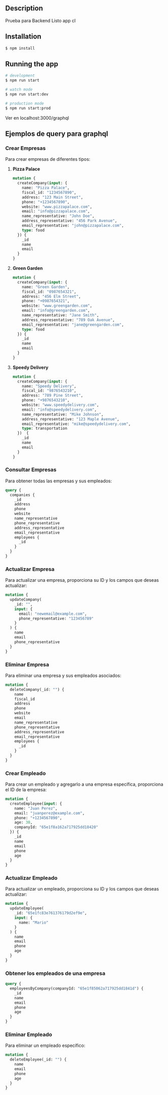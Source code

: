## Description
Prueba para Backend Listo app cl

## Installation

```bash
$ npm install
```

## Running the app

```bash
# development
$ npm run start

# watch mode
$ npm run start:dev

# production mode
$ npm run start:prod
```
Ver en localhost:3000/graphql

## Ejemplos de query para graphql

  ### Crear Empresas

Para crear empresas de diferentes tipos:

1. **Pizza Palace**
    ```graphql
    mutation {
      createCompany(input: {
        name: "Pizza Palace",
        fiscal_id: "1234567890",
        address: "123 Main Street",
        phone: "+1234567890",
        website: "www.pizzapalace.com",
        email: "info@pizzapalace.com",
        name_representative: "John Doe",
        address_representative: "456 Park Avenue",
        email_representative: "john@pizzapalace.com",
        type: food
      }) {
        _id
        name
        email
      }
    }
    ```

2. **Green Garden**
    ```graphql
    mutation {
      createCompany(input: {
        name: "Green Garden",
        fiscal_id: "0987654321",
        address: "456 Elm Street",
        phone: "+0987654321",
        website: "www.greengarden.com",
        email: "info@greengarden.com",
        name_representative: "Jane Smith",
        address_representative: "789 Oak Avenue",
        email_representative: "jane@greengarden.com",
        type: food
      }) {
        _id
        name
        email
      }
    }
    ```

3. **Speedy Delivery**
    ```graphql
    mutation {
      createCompany(input: {
        name: "Speedy Delivery",
        fiscal_id: "9876543210",
        address: "789 Pine Street",
        phone: "+9876543210",
        website: "www.speedydelivery.com",
        email: "info@speedydelivery.com",
        name_representative: "Mike Johnson",
        address_representative: "123 Maple Avenue",
        email_representative: "mike@speedydelivery.com",
        type: transportation
      })  {
        _id
        name
        email
      }
    }
    ```

### Consultar Empresas

Para obtener todas las empresas y sus empleados:

```graphql
query {
  companies {
    _id
    address
    phone
    website
    name_representative
    phone_representative
    address_representative
    email_representative
    employees {
      _id
    }
  }
}
```

### Actualizar Empresa

Para actualizar una empresa, proporciona su ID y los campos que deseas actualizar:

```graphql
mutation {
  updateCompany(
    _id: "",
    input: {
      email: "newemail@example.com",
      phone_representative: "123456789"
    }
  ) {
    name
    email
    phone_representative
  }
}
```

### Eliminar Empresa

Para eliminar una empresa y sus empleados asociados:

```graphql
mutation {
  deleteCompany(_id: "") {
    name
    fiscal_id
    address
    phone
    website
    email
    name_representative
    phone_representative
    address_representative
    email_representative
    employees {
      _id
    }
  }
}
```

### Crear Empleado

Para crear un empleado y agregarlo a una empresa específica, proporciona el ID de la empresa:

```graphql
mutation {
  createEmployee(input: {
    name: "Juan Perez",
    email: "juanperez@example.com",
    phone: "+1234567890",
    age: 30,
    companyId: "65e1f8a162a717925dd18420"
  }) {
    _id
    name
    email
    phone
    age
  }
}
```

### Actualizar Empleado

Para actualizar un empleado, proporciona su ID y los campos que deseas actualizar:

```graphql
mutation {
  updateEmployee(
    _id: "65e1fc83e761376179d2ef9e",
    input: {
      name: "Mario"
    }
  ) {
    name
    email
    phone
    age
  }
}
```
### Obtener los empleados de una empresa
```graphql
query {
  employeesByCompany(companyId: "65e1f85062a717925dd1841d") {
    _id
    name
    email
    phone
    age
  }
}
```

### Eliminar Empleado

Para eliminar un empleado específico:

```graphql
mutation {
  deleteEmployee(_id: "") {
    name
    email
    phone
    age
  }
}
```

